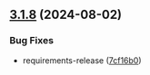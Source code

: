 ## [3.1.8](https://github.com/arpanrec/vaultops/compare/3.1.7...3.1.8) (2024-08-02)


### Bug Fixes

* requirements-release ([7cf16b0](https://github.com/arpanrec/vaultops/commit/7cf16b01829b2af1bf4edd341371964b3aa41527))
